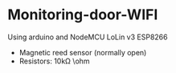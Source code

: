 # Monitoring-door-WIFI
Using arduino and NodeMCU LoLin v3 ESP8266
- Magnetic reed sensor (normally open)
- Resistors: 10kΩ  \ohm  

